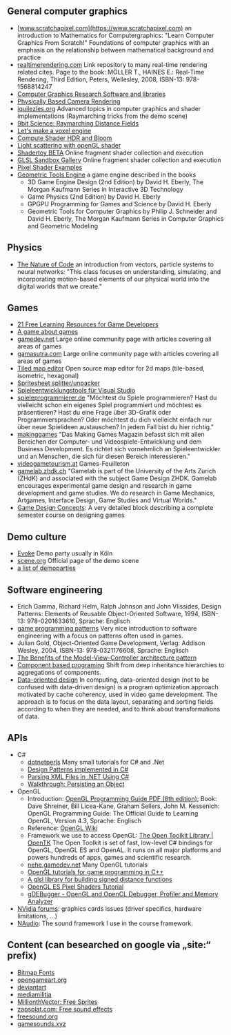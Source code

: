 ## General computer graphics
+ [www.scratchapixel.com](https://www.scratchapixel.com) an introduction to Mathematics for Computergraphics: "Learn Computer Graphics From Scratch!" Foundations of computer graphics with an emphasis on the relationship between mathematical background and practice
+ [realtimerendering.com](http://www.realtimerendering.com/) Link repository to many real-time rendering related cites. Page to the book: MÖLLER T., HAINES E.: Real-Time Rendering, Third Edition, Peters, Wellesley, 2008, ISBN-13: 978-1568814247
+ [Computer Graphics Research Software and libraries](http://www.dgp.toronto.edu/~rms/links.html)
+ [Physically Based Camera Rendering](https://extremeistan.wordpress.com/2014/09/24/physically-based-camera-rendering)
+ [iquilezles.org](http://www.iquilezles.org/) Advanced topics in computer graphics and shader implementations (Raymarching tricks from the demo scene)
+ [9bit Science: Raymarching Distance Fields](http://9bitscience.blogspot.com/2013/07/raymarching-distance-fields_14.html)
+ [Let's make a voxel engine](https://sites.google.com/site/letsmakeavoxelengine/)
+ [Compute Shader HDR and Bloom](https://software.intel.com/en-us/articles/compute-shader-hdr-and-bloom)
+ [Light scattering with openGL shader](http://fabiensanglard.net/lightScattering/)
+ [Shadertoy BETA](http://www.shadertoy.com/) Online fragment shader collection and execution
+ [GLSL Sandbox Gallery](http://glslsandbox.com/) Online fragment shader collection and execution
+ [Pixel Shader Examples](http://pixelshaders.com/examples/)
+ [Geometric Tools Engine](https://www.geometrictools.com/index.html) a game engine described in the books 
	+ 3D Game Engine Design (2nd Edition) by David H. Eberly, The Morgan Kaufmann Series in Interactive 3D Technology 
	+ Game Physics (2nd Edition) by David H. Eberly 
	+ GPGPU Programming for Games and Science by David H. Eberly 
	+ Geometric Tools for Computer Graphics by Philip J. Schneider and David H. Eberly, The Morgan Kaufmann Series in Computer Graphics and Geometric Modeling 
	
	
## Physics
+ [The Nature of Code](https://natureofcode.com) an introduction from vectors, particle systems to neural networks: "This class focuses on understanding, simulating, and incorporating motion-based elements of our physical world into the digital worlds that we create."

## Games
+ [21 Free Learning Resources for Game Developers](http://www.gamecareerguide.com/features/1455/21_free_learning_resources_for_.php)
+ [A game about games](http://www.kongregate.com/de/games/pixelate/understanding-games-episode-1)
+ [gamedev.net](https://www.gamedev.net) Large online community page with articles covering all areas of games
+ [gamasutra.com](https://www.gamasutra.com) Large online community page with articles covering all areas of games
+ [Tiled map editor](http://www.mapeditor.org/) Open source map editor for 2d maps (tile-based, isometric, hexagonal)
+ [Spritesheet splitter/unpacker](https://github.com/ForkandBeard/Alferd-Spritesheet-Unpacker)
+ [Spieleentwicklungstools für Visual Studio](https://www.visualstudio.com/de/vs/game-development/)
+ [spieleprogrammierer.de](https://www.spieleprogrammierer.de/) "Möchtest du Spiele programmieren? Hast du vielleicht schon ein eigenes Spiel programmiert und möchtest es präsentieren? Hast du eine Frage über 3D-Grafik oder Programmiersprachen? Oder möchtest du dich vielleicht einfach nur über neue Spielideen austauschen? In jedem Fall bist du hier richtig."
+ [makinggames](http://www.makinggames.biz/) "Das Making Games Magazin befasst sich mit allen Bereichen der Computer- und Videospiele-Entwicklung und dem Business Development. Es richtet sich vornehmlich an Spieleentwickler und an Menschen, die sich für diesen Bereich interessieren."
+ [videogametourism.at](https://videogametourism.at) Games-Feuilleton
+ [gamelab.zhdk.ch](http://gamelab.zhdk.ch/) "Gamelab is part of the University of the Arts Zurich (ZHdK) and associated with the subject Game Design ZHDK. Gamelab encourages experimental game design and research in game development and game studies. We do research in Game Mechanics, Artgames, Interface Design, Game Studies and Virtual Worlds."
+ [Game Design Concepts](https://gamedesignconcepts.wordpress.com/): A very detailed block describing a complete semester course on designing games 

## Demo culture
+ [Evoke](https://www.evoke.eu) Demo party usually in Köln
+ [scene.org](http://www.scene.org/) Official page of the demo scene
+ [a list of demoparties](http://www.demoparty.net/)

## Software engineering
+ Erich Gamma, Richard Helm, Ralph Johnson and John Vlissides, Design Patterns: Elements of Reusable Object-Oriented Software, 1994, ISBN-13: 978-0201633610, Sprache: Englisch
+ [game programming patterns](http://gameprogrammingpatterns.com/contents.html) Very nice introduction to software engineering with a focus on patterns often used in games.
+ Julian Gold, Object-Oriented Game Development, Verlag: Addison Wesley, 2004, ISBN-13: 978-0321176608, Sprache: Englisch
+ [The Benefits of the Model-View-Controller architecture pattern](http://blog.iandavis.com/2008/12/what-are-the-benefits-of-mvc/)
+ [Component based programing](http://cowboyprogramming.com/2007/01/05/evolve-your-heirachy/) Shift from deep inheritance hierarchies to aggregations of components.
+ [Data-oriented design](http://www.dataorienteddesign.com/dodmain/dodmain.html) In computing, data-oriented design (not to be confused with data-driven design) is a program optimization approach motivated by cache coherency, used in video game development. The approach is to focus on the data layout, separating and sorting fields according to when they are needed, and to think about transformations of data.

## APIs
+ C#
	+ [dotnetperls](https://www.dotnetperls.com/) Many small tutorials for C# and .Net
	+ [Design Patterns implemented in C#](http://www.dofactory.com/net/design-patterns)
	+ [Parsing XML Files in .NET Using C#](http://www.drdobbs.com/windows/parsing-xml-files-in-net-using-c/184416669)
	+ [Walkthrough: Persisting an Object](https://msdn.microsoft.com/en-us/library/et91as27.aspx)
+ OpenGL
    + Introduction: [OpenGL Programming Guide PDF (8th edition)](https://www.ics.uci.edu/~gopi/CS211B/opengl_programming_guide_8th_edition.pdf); Book: Dave Shreiner, Bill Licea-Kane, Graham Sellers, John M. Kessenich: OpenGL Programming Guide: The Official Guide to Learning OpenGL, Version 4.3, Sprache: Englisch 
    + Reference: [OpenGL Wiki](https://www.opengl.org/wiki/Main_Page)
	+ Framework we use to access OpenGL: [The Open Toolkit Library | OpenTK](https://opentk.github.io/) The Open Toolkit is set of fast, low-level C# bindings for OpenGL, OpenGL ES and OpenAL. It runs on all major platforms and powers hundreds of apps, games and scientific research.
	+ [nehe.gamedev.net](http://nehe.gamedev.net/) Many OpenGL tutorials
	+ [OpenGL tutorials for game programming in C++](http://in2gpu.com/category/game-development/)
	+ [A glsl library for building signed distance functions](http://mercury.sexy/hg_sdf/)
    + [OpenGL ES Pixel Shaders Tutorial](http://www.raywenderlich.com/70208/opengl-es-pixel-shaders-tutorial)
    + [gDEBugger - OpenGL and OpenCL Debugger, Profiler and Memory Analyzer](http://www.gremedy.com/)
+ [NVidia forums](https://forums.geforce.com/index.php?act=idx): graphics cards issues (driver specifics, hardware limitations, ...)
+ [NAudio](https://naudio.codeplex.com/documentation): The sound framework I use in the course framework.

## Content (can besearched on google via „site:“ prefix)
+ [Bitmap Fonts](https://forum.thegamecreators.com/thread/74431)
+ [opengameart.org](http://opengameart.org/)
+ [deviantart](http://www.deviantart.com/)
+ [mediamilitia](http://mediamilitia.com/category/freebies/)
+ [MillionthVector: Free Sprites](http://millionthvector.blogspot.com/p/free-sprites.html)
+ [zapsplat.com: Free sound effects](http://www.zapsplat.com/)
+ [freesound.org](http://freesound.org/)
+ [gamesounds.xyz](https://gamesounds.xyz/)
